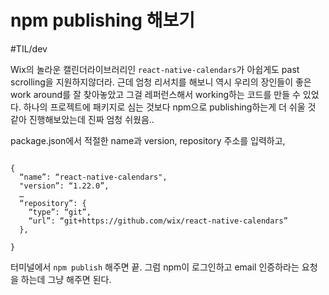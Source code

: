 # npm publishing 해보기 
#TIL/dev


Wix의 놀라운 캘린더라이브러리인 `react-native-calendars`가 아쉽게도 past scrolling을 지원하지않더라. 근데 엄청 리서치를 해보니 역시 우리의 장인들이 좋은 work around를 잘 찾아놓았고 그걸 레퍼런스해서 working하는 코드를 만들 수 있었다. 하나의 프로젝트에 패키지로 심는 것보다 npm으로 publishing하는게 더 쉬울 것 같아 진행해보았는데 진짜 엄청 쉬웠음.. 


package.json에서 적절한 name과 version, repository 주소를 입력하고, 
```

{
  “name”: “react-native-calendars",
  "version”: “1.22.0”,
  …
  “repository”: {
    “type”: “git”,
    “url”: “git+https://github.com/wix/react-native-calendars”
  },
  
}
```


터미널에서 `npm publish` 해주면 끝. 그럼 npm이 로그인하고 email 인증하라는 요청을 하는데 그냥 해주면 된다. 

